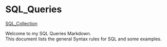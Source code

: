 # SQL_Queries
[SQL_Collection](https://github.com/cshglobal99/SQL_Collection/blob/main/INTRODUCTION.md)

Welcome to my SQL Queries Markdown.  
This document lists the general Syntax rules for SQL and some examples.
